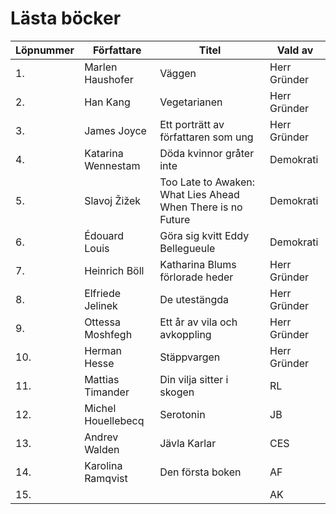 # Lästa böcker

| Löpnummer | Författare | Titel | Vald av |
| --------- | ---------- | ----- | ------- |
| 1. | Marlen Haushofer | Väggen | Herr Gründer |
| 2. | Han Kang | Vegetarianen | Herr Gründer | Herr Gründer |
| 3. | James Joyce | Ett porträtt av författaren som ung | Herr Gründer |
| 4. | Katarina Wennestam | Döda kvinnor gråter inte | Demokrati |
| 5. | Slavoj Žižek | Too Late to Awaken: What Lies Ahead When There is no Future | Demokrati |
| 6. | Édouard Louis | Göra sig kvitt Eddy Bellegueule | Demokrati |
| 7. | Heinrich Böll | Katharina Blums förlorade heder | Herr Gründer |
| 8. | Elfriede Jelinek | De utestängda | Herr Gründer |
| 9. | Ottessa Moshfegh | Ett år av vila och avkoppling | Herr Gründer |
| 10. | Herman Hesse | Stäppvargen | Herr Gründer |
| 11. | Mattias Timander | Din vilja sitter i skogen | RL |
| 12. | Michel Houellebecq | Serotonin | JB |
| 13. | Andrev Walden | Jävla Karlar | CES |
| 14. | Karolina Ramqvist | Den första boken | AF |
| 15. | | | AK |
